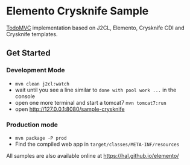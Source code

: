 # Elemento Crysknife Sample

[TodoMVC](http://todomvc.com/) implementation based on J2CL, Elemento, Crysknife CDI and Crysknife templates.

## Get Started

### Development Mode

- `mvn clean j2cl:watch`
- wait until you see a line similar to `done with pool work ...` in the console
- open one more terminal and start a tomcat7 `mvn tomcat7:run`
- open http://127.0.0.1:8080/sample-crysknife

### Production mode

- `mvn package -P prod`
- Find the compiled web app in `target/classes/META-INF/resources`

All samples are also available online at https://hal.github.io/elemento/
